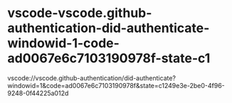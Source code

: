 # vscode-vscode.github-authentication-did-authenticate-windowid-1-code-ad0067e6c7103190978f-state-c1
vscode://vscode.github-authentication/did-authenticate?windowid=1&amp;code=ad0067e6c7103190978f&amp;state=c1249e3e-2be0-4f96-9248-0f44225a012d
